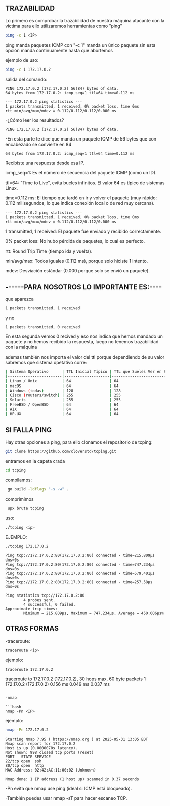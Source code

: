## TRAZABILIDAD

Lo primero es comprobar la trazabilidad de nuestra máquina atacante con la victima
para ello utilizaremos herramientas como "ping"
```bash
ping -c 1 <IP>
```
ping manda paquetes ICMP con "-c 1" manda un único paquete sin esta opción manda continuamente hasta que abortemos

ejemplo de uso:
```bash
ping -c 1 172.17.0.2 
```
salida del comando:
```
PING 172.17.0.2 (172.17.0.2) 56(84) bytes of data.
64 bytes from 172.17.0.2: icmp_seq=1 ttl=64 time=0.112 ms

--- 172.17.0.2 ping statistics ---
1 packets transmitted, 1 received, 0% packet loss, time 0ms
rtt min/avg/max/mdev = 0.112/0.112/0.112/0.000 ms
```
-¿Cómo leer los resultados?
```
PING 172.17.0.2 (172.17.0.2) 56(84) bytes of data.
```
-En esta parte te dice que manda un paquete ICMP de 56 bytes que con encabezado se convierte en 84
```
64 bytes from 172.17.0.2: icmp_seq=1 ttl=64 time=0.112 ms
```
Recibiste una respuesta desde esa IP.

icmp_seq=1: Es el número de secuencia del paquete ICMP (como un ID).

ttl=64: "Time to Live", evita bucles infinitos. El valor 64 es típico de sistemas Linux.

time=0.112 ms: El tiempo que tardó en ir y volver el paquete (muy rápido: 0.112 milisegundos, lo que indica conexión local o de red muy cercana).
```bash
--- 172.17.0.2 ping statistics ---
1 packets transmitted, 1 received, 0% packet loss, time 0ms
rtt min/avg/max/mdev = 0.112/0.112/0.112/0.000 ms
```
1 transmitted, 1 received: El paquete fue enviado y recibido correctamente.

0% packet loss: No hubo pérdida de paquetes, lo cual es perfecto.

rtt: Round Trip Time (tiempo ida y vuelta).

min/avg/max: Todos iguales (0.112 ms), porque solo hiciste 1 intento.

mdev: Desviación estándar (0.000 porque solo se envió un paquete).

## ------PARA NOSOTROS LO IMPORTANTE ES:---- 
que aparezca
```
1 packets transmitted, 1 received
```
y no
```
1 packets transmitted, 0 received
```
En esta segunda vemos 0 recived y eso nos indica que hemos mandado un paquete y no hemos
recibido la respuesta, luego no tenemos trazabilidad con la máquina

ademas también nos importa el valor del ttl porque dependiendo de su valor sabremos que sistema opetativo corre:
```bash
| Sistema Operativo      | TTL Inicial Típico | TTL que Sueles Ver en Ping |
|------------------------|--------------------|-----------------------------|
| Linux / Unix           | 64                 | 64                          |
| macOS                  | 64                 | 64                          |
| Windows (todas)        | 128                | 128                         |
| Cisco (routers/switch) | 255                | 255                         |
| Solaris                | 255                | 255                         |
| FreeBSD / OpenBSD      | 64                 | 64                          |
| AIX                    | 64                 | 64                          |
| HP-UX                  | 64                 | 64                          |
```

## SI FALLA PING

Hay otras opciones a ping, para ello clonamos el repositorio de tcping:
```bash
git clone https://github.com/cloverstd/tcping.git
```
entramos en la capeta crada
```bash
cd tcping
```
compilamos:
```bash
 go build -ldflags "-s -w" .
```
comprimimos
```bash
 upx brute tcping
```
uso:
```bash
./tcping <ip>
```

EJEMPLO:
```bash
./tcping 172.17.0.2 
```
```
Ping tcp://172.17.0.2:80(172.17.0.2:80) connected - time=215.809µs dns=0s
Ping tcp://172.17.0.2:80(172.17.0.2:80) connected - time=747.234µs dns=0s
Ping tcp://172.17.0.2:80(172.17.0.2:80) connected - time=579.401µs dns=0s
Ping tcp://172.17.0.2:80(172.17.0.2:80) connected - time=257.58µs dns=0s

Ping statistics tcp://172.17.0.2:80
        4 probes sent.
        4 successful, 0 failed.
Approximate trip times:
        Minimum = 215.809µs, Maximum = 747.234µs, Average = 450.006µs%
```

## OTRAS FORMAS
-traceroute:

```BASH
traceroute <ip>
```
ejemplo:
```bash
traceroute 172.17.0.2
```                                                                                                                                    
traceroute to 172.17.0.2 (172.17.0.2), 30 hops max, 60 byte packets
 1  172.17.0.2 (172.17.0.2)  0.156 ms  0.049 ms  0.037 ms
```

-nmap

```bash
nmap -Pn <IP>
```
ejemplo:
```bash
nmap -Pn 172.17.0.2
```
```
Starting Nmap 7.95 ( https://nmap.org ) at 2025-05-31 13:05 EDT
Nmap scan report for 172.17.0.2
Host is up (0.0000070s latency).
Not shown: 998 closed tcp ports (reset)
PORT   STATE SERVICE
22/tcp open  ssh
80/tcp open  http
MAC Address: 02:42:AC:11:00:02 (Unknown)

Nmap done: 1 IP address (1 host up) scanned in 0.37 seconds
```
-Pn evita que nmap use ping (ideal si ICMP está bloqueado).

-También puedes usar nmap -sT para hacer escaneo TCP.



